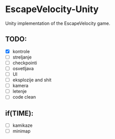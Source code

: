 # EscapeVelocity-Unity
Unity implementation of the EscapeVelocity game.


## TODO:
- [x] kontrole
- [ ] streljanje
- [ ] checkpointi
- [ ] osvetljava
- [ ] UI
- [ ] eksplozije and shit
- [ ] kamera
- [ ] letenje
- [ ] code clean

## if(TIME):
- [ ] kamikaze
- [ ] minimap
